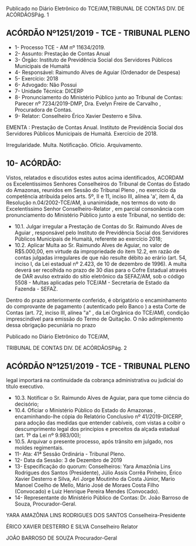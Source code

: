Publicado  no  Diário  Eletrônico do TCE/AM,TRIBUNAL DE CONTAS DIV. DE ACÓRDÃOSPág. 1

## ACÓRDÃO Nº1251/2019 - TCE - TRIBUNAL PLENO

- 1- Processo TCE - AM nº 11634/2019.
- 2- Assunto: Prestação de Contas Anual
- 3- Órgão: Instituto de Previdência Social dos Servidores Públicos Municipais de Humaitá
- 4- Responsável: Raimundo Alves de Aguiar (Ordenador de Despesa)
- 5- Exercício: 2018
- 6- Advogado: Não Possui
- 7- Unidade Técnica: DICERP
- 8- Pronunciamento  do  Ministério  Público  junto  ao  Tribunal  de  Contas: Parecer  nº 7234/2019-DMP, Dra. Evelyn Freire de Carvalho , Procuradora de Contas.
- 9- Relator: Conselheiro Érico Xavier Desterro e Silva.

EMENTA :  Prestação  de  Contas  Anual.  Instituto  de Previdência Social dos Servidores Públicos Municipais de Humaitá. Exercício de 2018.

Irregularidade. Multa. Notificação. Ofício. Arquivamento.

## 10-  ACÓRDÃO:

Vistos, relatados e discutidos estes autos acima identificados, ACORDAM os Excelentíssimos Senhores Conselheiros do Tribunal de Contas do Estado do Amazonas, reunidos em Sessão do Tribunal Pleno , no exercício da competência atribuída pelos arts. 5º, II e 11, inciso III, alínea 'a', item 4, da Resolução n.04/2002-TCE/AM, à unanimidade, nos termos do voto do Excelentíssimo Senhor Conselheiro-Relator , em parcial consonância com pronunciamento do Ministério Público junto a este Tribunal, no sentido de:

- 10.1. Julgar  irregular a  Prestação  de  Contas  do Sr.  Raimundo  Alves  de Aguiar , responsável pelo Instituto de Previdência Social dos Servidores Públicos Municipais de Humaitá, referente ao exercício 2018;
- 10.2. Aplicar Multa ao Sr. Raimundo  Alves  de  Aguiar, no valor de R$5.000,00,  em  virtude  da impropriedade  do  item  12.2,  em razão  de contas julgadas irregulares de que não resulte débito ao erário (art. 54, inciso  I,  da  Lei  estadual  nº  2.423,  de  10  de  dezembro  de  1996).  A multa deverá  ser  recolhida  no  prazo  de  30  dias  para  o  Cofre  Estadual através de DAR avulso extraído do sítio eletrônico da SEFAZ/AM, sob o código 5508 - Multas aplicadas pelo TCE/AM - Secretaria de Estado da Fazenda - SEFAZ.

Dentro do prazo anteriormente conferido, é obrigatório o encaminhamento  do  comprovante  de  pagamento  ( autenticado pelo Banco )  a  esta  Corte  de  Contas  (art.  72,  inciso  III,  alínea  "a"  ,  da  Lei Orgânica do TCE/AM), condição imprescindível para emissão do Termo de Quitação. O não adimplemento dessa obrigação pecuniária no prazo

Publicado  no  Diário  Eletrônico do TCE/AM,

TRIBUNAL DE CONTAS DIV. DE ACÓRDÃOSPág. 2

## ACÓRDÃO Nº1251/2019 - TCE - TRIBUNAL PLENO

legal importará na continuidade da cobrança administrativa ou judicial do título executivo.

- 10.3. Notificar o Sr. Raimundo Alves de Aguiar, para que tome ciência do decisório;
- 10.4. Oficiar o Ministério Público do Estado do Amazonas , encaminhando-lhe  cópia  do  Relatório  Conclusivo nº  41/2019-DICERP, para adoção das medidas que entender cabíveis, com vistas a coibir o descumprimento  legal  dos  princípios  e  preceitos  da  alçada  estadual (art. 1º da Lei nº 9.983/00);
- 10.5. Arquivar o  presente  processo,  após  trânsito  em  julgado,  nos  moldes regimentais.
- 11-  Ata: 41ª Sessão Ordinária - Tribunal Pleno.
- 12-  Data da Sessão: 3 de Dezembro de 2019
- 13-  Especificação  do  quorum: Conselheiros: Yara  Amazônia  Lins  Rodrigues  dos Santos  (Presidente),  Júlio  Assis  Corrêa  Pinheiro,  Érico  Xavier  Desterro  e  Silva,  Ari Jorge Moutinho da Costa Júnior, Mario Manoel Coelho de Mello, Mário José de Moraes Costa Filho (Convocado) e Luiz Henrique Pereira Mendes (Convocado).
- 14-  Representante  do  Ministério  Público  de  Contas: Dr. João  Barroso  de  Souza, Procurador-Geral.

YARA AMAZÔNIA LINS RODRIGUES DOS SANTOS Conselheira-Presidente

ÉRICO XAVIER DESTERRO E SILVA Conselheiro Relator

JOÃO BARROSO DE SOUZA Procurador-Geral